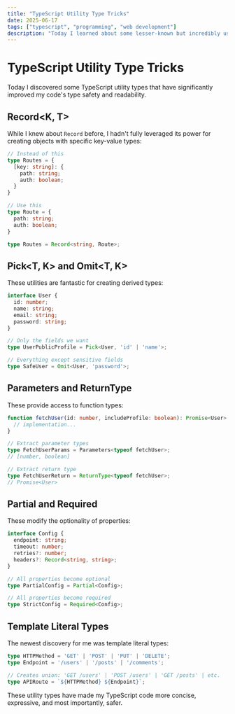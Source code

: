 ```yaml
---
title: "TypeScript Utility Type Tricks"
date: 2025-06-17
tags: ["typescript", "programming", "web development"]
description: "Today I learned about some lesser-known but incredibly useful TypeScript utility types that have improved my type safety."
---
```


# TypeScript Utility Type Tricks

Today I discovered some TypeScript utility types that have significantly improved my code's type safety and readability.

## Record<K, T>

While I knew about `Record` before, I hadn't fully leveraged its power for creating objects with specific key-value types:

```typescript
// Instead of this
type Routes = {
  [key: string]: {
    path: string;
    auth: boolean;
  }
}

// Use this
type Route = {
  path: string;
  auth: boolean;
}

type Routes = Record<string, Route>;
```

## Pick<T, K> and Omit<T, K>

These utilities are fantastic for creating derived types:

```typescript
interface User {
  id: number;
  name: string;
  email: string;
  password: string;
}

// Only the fields we want
type UserPublicProfile = Pick<User, 'id' | 'name'>;

// Everything except sensitive fields
type SafeUser = Omit<User, 'password'>;
```

## Parameters<T> and ReturnType<T>

These provide access to function types:

```typescript
function fetchUser(id: number, includeProfile: boolean): Promise<User> {
  // implementation...
}

// Extract parameter types
type FetchUserParams = Parameters<typeof fetchUser>;
// [number, boolean]

// Extract return type
type FetchUserReturn = ReturnType<typeof fetchUser>;
// Promise<User>
```

## Partial<T> and Required<T>

These modify the optionality of properties:

```typescript
interface Config {
  endpoint: string;
  timeout: number;
  retries?: number;
  headers?: Record<string, string>;
}

// All properties become optional
type PartialConfig = Partial<Config>;

// All properties become required
type StrictConfig = Required<Config>;
```

## Template Literal Types

The newest discovery for me was template literal types:

```typescript
type HTTPMethod = 'GET' | 'POST' | 'PUT' | 'DELETE';
type Endpoint = '/users' | '/posts' | '/comments';

// Creates union: 'GET /users' | 'POST /users' | 'GET /posts' | etc.
type APIRoute = `${HTTPMethod} ${Endpoint}`;
```

These utility types have made my TypeScript code more concise, expressive, and most importantly, safer.